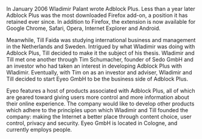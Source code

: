 In January 2006 Wladimir Palant wrote Adblock Plus. Less than a year later Adblock Plus was the most downloaded Firefox add-on, a position it has retained ever since. In addition to Firefox, the extension is now available for Google Chrome, Safari, Opera, Internet Explorer and Android.

Meanwhile, Till Faida was studying international business and management in the Netherlands and Sweden. Intrigued by what Wladimir was doing with Adblock Plus, Till decided to make it the subject of his thesis. Wladimir and Till met one another through Tim Schumacher, founder of Sedo GmbH and an investor who had taken an interest in developing Adblock Plus with Wladimir. Eventually, with Tim on as an investor and adviser, Wladimir and Till decided to start Eyeo GmbH to be the business side of Adblock Plus.

Eyeo features a host of products associated with Adblock Plus, all of which are geared toward giving users more control and more information about their online experience. The company would like to develop other products which adhere to the principles upon which Wladimir and Till founded the company: making the Internet a better place through content choice, user control, privacy and security. Eyeo GmbH is located in Cologne, and currently employs <? include size-of-team ?> people.

